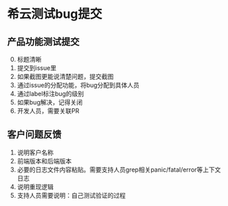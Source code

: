# 希云测试bug提交

## 产品功能测试提交
0. 标题清晰
1. 提交到issue里
2. 如果截图更能说清楚问题，提交截图
3. 通过issue的分配功能，将bug分配到具体人员
4. 通过label标注bug的级别
5. 如果bug解决，记得关闭
6. 开发人员，需要关联PR

## 客户问题反馈
1. 说明客户名称
2. 前端版本和后端版本
3. 必要的日志文件内容粘贴。需要支持人员grep相关panic/fatal/error等上下文日志
4. 说明重现逻辑
5. 支持人员需要说明：自己测试验证的过程

